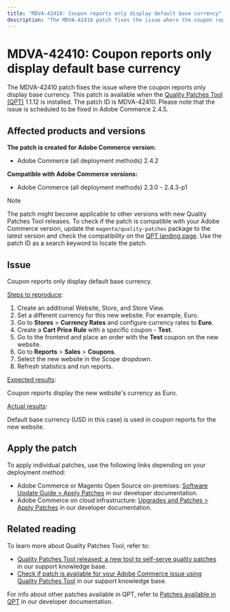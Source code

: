 ```yaml
---
title: "MDVA-42410: Coupon reports only display default base currency"
description: "The MDVA-42410 patch fixes the issue where the coupon reports only display base currency. This patch is available when the [Quality Patches Tool (QPT)](/help/announcements/adobe-commerce-announcements/magento-quality-patches-released-new-tool-to-self-serve-quality-patches.md) 1.1.12 is installed. The patch ID is MDVA-42410. Please note that the issue is scheduled to be fixed in Adobe Commerce 2.4.5."
---
```


# MDVA-42410: Coupon reports only display default base currency

The MDVA-42410 patch fixes the issue where the coupon reports only display base currency. This patch is available when the [Quality Patches Tool (QPT)](/help/announcements/adobe-commerce-announcements/magento-quality-patches-released-new-tool-to-self-serve-quality-patches.md) 1.1.12 is installed. The patch ID is MDVA-42410. Please note that the issue is scheduled to be fixed in Adobe Commerce 2.4.5.

## Affected products and versions

**The patch is created for Adobe Commerce version:**

* Adobe Commerce (all deployment methods) 2.4.2

**Compatible with Adobe Commerce versions:**

* Adobe Commerce (all deployment methods) 2.3.0 - 2.4.3-p1

>[!NOTE]
>
>The patch might become applicable to other versions with new Quality Patches Tool releases. To check if the patch is compatible with your Adobe Commerce version, update the `magento/quality-patches` package to the latest version and check the compatibility on the [QPT landing page](https://devdocs.magento.com/quality-patches/tool.html#patch-grid). Use the patch ID as a search keyword to locate the patch.

## Issue

Coupon reports only display default base currency.

<u>Steps to reproduce</u>:

1. Create an additional Website, Store, and Store View.
1. Set a different currency for this new website. For example, Euro.
1. Go to **Stores** > **Currency Rates** and configure currency rates to **Euro**.
1. Create a **Cart Price Rule** with a specific coupon - **Test**.
1. Go to the frontend and place an order with the **Test** coupon on the new website.
1. Go to **Reports** > **Sales** > **Coupons**.
1. Select the new website in the Scope dropdown.
1. Refresh statistics and run reports.

<u>Expected results</u>:

Coupon reports display the new website's currency as Euro.

<u>Actual results</u>:

Default base currency (USD in this case) is used in coupon reports for the new website.

## Apply the patch

To apply individual patches, use the following links depending on your deployment method:

* Adobe Commerce or Magento Open Source on-premises: [Software Update Guide > Apply Patches](https://devdocs.magento.com/guides/v2.4/comp-mgr/patching/mqp.html) in our developer documentation.
* Adobe Commerce on cloud infrastructure: [Upgrades and Patches > Apply Patches](https://devdocs.magento.com/cloud/project/project-patch.html) in our developer documentation.

## Related reading

To learn more about Quality Patches Tool, refer to:

* [Quality Patches Tool released: a new tool to self-serve quality patches](/help/announcements/adobe-commerce-announcements/magento-quality-patches-released-new-tool-to-self-serve-quality-patches.md) in our support knowledge base.
* [Check if patch is available for your Adobe Commerce issue using Quality Patches Tool](https://support.magento.com/hc/en-us/articles/360047125252) in our support knowledge base.

For info about other patches available in QPT, refer to [Patches available in QPT](https://devdocs.magento.com/quality-patches/tool.html#patch-grid) in our developer documentation.
